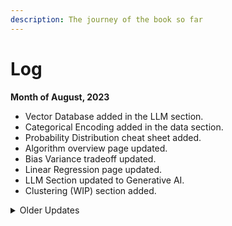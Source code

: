 ```yaml
---
description: The journey of the book so far
---
```


# Log

**Month of August, 2023**

* Vector Database added in the LLM section.
* Categorical Encoding added in the data section.
* Probability Distribution cheat sheet added.
* Algorithm overview page updated.
* Bias Variance tradeoff updated.
* Linear Regression page updated.
* LLM Section updated to Generative AI.
* Clustering (WIP) section added.

<details>

<summary>Older Updates</summary>

**Month of May, 2023**

* Have enabled GitBook's Lens feature in search, which allow users to ask a question and get answers back from the content of the book itself. This is an experimental feature and supported by OpenAI. Please note this is experimental and can be changed or removed at any moment.
* Work on Power BI section started under the Business Intelligence section.
* Dark mode and Light mode toggle enabled.

**Month of January, 2023**

* R Basics cheat sheet added
* Python Theoretical Question section updated
* Mathematical Motivation Page added

**Month of November, 2022**

* Group vs Window added
* Git added in the new ML Ops section
* Platform migration for the book
* Cheat Sheet section added
* ⚠️ Sign beside pages indicate that work is pending on those
* Added questions to Bias/Variance
* Python Theoretical section added --> TBA in BOOK

**Month of October, 2022**

* More questions added to the Time Series Section
* Bias/Variance Tradeoff added
* Ensemble learning section updated in Decision Tree
* MAP vs MLE added in Probability Basics
* Basic Overview page added in the Algorithm section

**Month of September, 2022**

* As per suggestions by users PDF of the book as been made available as a paid extra. It can be purchased from [here](https://www.buymeacoffee.com/dearc/e/88363)
* Big O notation section added
* Anamoly detection and Time Series section extensively updated
* Probability `[FACEBOOK] N Dice`, `[SPOTIFY] MLE of Uniform Distribution`,`Bernoulli trial generator` problem solution updated
* Business Scenarios section updated

**Month of August, 2022**

* Behavioral - Management section added
* New interview questions added

**Month of July, 2022**

* Data sampling section added under data

**Month of June, 2022**

* We are back post break, keep checking for new content
* Machine Learning Framework section added and TensorFlow moved into it
* PyCaret added to Machine Learning Framework section

**Month of March, 2022**

* Hyperparameter optimization section completed
* Had an extremely busy last few weeks and the next few months are going to be packed too
* Story Telling section added
* Quick guide to Visualization added

**Month of February, 2022**

* Added problems in Python, SQL, Probability
* Excel section updated
* Data section has been moved into a new and broader section called Model Building
* To keep the table of contents clean collapsible headers used in Model Building section
* Hyperparameter optimization section added

**Month of January, 2022**

* Neural Network section added
* Added new problems in the Probability section
* Added cartoons in a few sections
* Outlier section added

**Month of December, 2021**

* NLP section updated
* Got our first bug reported by a reader 😍

**Month of November, 2021**

* NLP section updated
* Missing values section added
* Formatting changes in the Statistics section
* Took some break, was obsessively working on this 😌
* New section - Tree based approaches, Industry application added
* Decided to make this page a little more interesting
* Launched our LinkedIn page do [![Follow LinkedIn](https://img.shields.io/badge/Follow-LinkedIn-0077B5?style=flat-square\&logo=appveyor.svg)](https://www.linkedin.com/company/the-data-science-interview-book/?lipi=urn%3Ali%3Apage%3Ad\_flagship3\_feed%3BeglbXB3xT0mopZBzReqMEQ%3D%3D), have some interesting plans for it in near future
* Added support for dark theme, 🤯 had to remove it as it was breaking a lot of other stuff. Will wait for official support
* Added new problems in Probability, Python, Regression, SQL
* Added Temporary Datasets and Time page in SQL covering CTEs
* Regression section extensively updated

**Month of October, 2021**

* Major updates to the SQL section
* TensorFlow, Excel, Data Sections added
* Added new problems in Probability, Python, SQL, Business Case
* Cleaned up the formatting issues
* Added this change log section
* Added Generative VS Discriminative Models section
* Completed Hypothesis Testing

</details>

